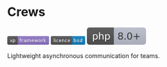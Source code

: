 # Crews

[![Uses XP Framework](https://raw.githubusercontent.com/xp-framework/web/master/static/xp-framework-badge.png)](https://github.com/xp-framework/core)
[![BSD Licence](https://raw.githubusercontent.com/xp-framework/web/master/static/licence-bsd.png)](https://github.com/xp-framework/core/blob/master/LICENCE.md)
[![Requires PHP 8.0+](https://raw.githubusercontent.com/xp-framework/web/master/static/php-8_0plus.svg)](http://php.net/)

Lightweight asynchronous communication for teams.